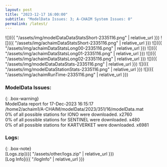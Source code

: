 ```yaml
---
layout: post
title: "2023-12-17 16:00:00"
subtitle: "ModelData Issues: 3; A-CHAIM System Issues: 0"
permalink: /latest/
---
```


![]({{ "/assets/img/modelDataDataStatsShort-2335116.png" | relative_url }})
![]({{ "/assets/img/achaimDataStatsShort-2335116.png" | relative_url }})
![]({{ "/assets/img/achaimDataStatsLong00-2335116.png" | relative_url }})
![]({{ "/assets/img/achaimDataStatsLong01-2335116.png" | relative_url }})
![]({{ "/assets/img/achaimDataStatsLong02-2335116.png" | relative_url }})
![]({{ "/assets/img/modelDataDataStats-2335116.png" | relative_url }})
![]({{ "/assets/img/modelDataStationStats-2335116.png" | relative_url }})
![]({{ "/assets/img/achaimRunTime-2335116.png" | relative_url }})


### ModelData Issues:  
  
{: .box-warning}  
 ModelData report for 17-Dec-2023 16:15:17   
 /home2/achaim1/A-CHAIM/modelData/2023/351/16/modelData.mat   
 0% of all possible stations for IONO were downloaded. x2760   
 0% of all possible stations for SENTINEL were downloaded. x480   
 0% of all possible stations for KARTVERKET were downloaded. x6981   
  


### Logs:  
  
{: .box-note}  
[Logs.zip]({{ "/assets/other/logs.zip" | relative_url }})  
[Log Info]({{ "/logInfo" | relative_url }})  

